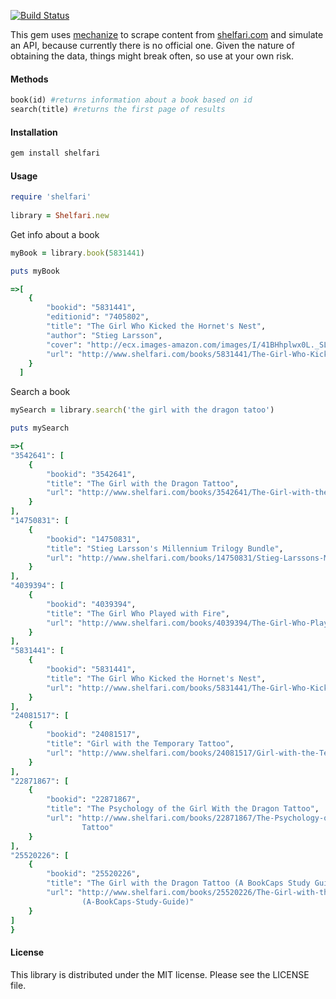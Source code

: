 [![Build Status](https://travis-ci.org/robertboloc/shelfari.png)](https://travis-ci.org/robertboloc/shelfari)

This gem uses [mechanize](https://github.com/tenderlove/mechanize) to scrape content from [shelfari.com](http://www.shelfari.com) and simulate an API, because currently there is no official one. Given the nature of obtaining the data, things might break often, so use at your own risk.

#### Methods
```ruby    
book(id) #returns information about a book based on id
search(title) #returns the first page of results
```
#### Installation
```ruby
gem install shelfari
```
#### Usage
```ruby
require 'shelfari'
    
library = Shelfari.new
```
Get info about a book
```ruby
myBook = library.book(5831441)

puts myBook

=>[
    {    
        "bookid": "5831441",
        "editionid": "7405802",
        "title": "The Girl Who Kicked the Hornet's Nest",
        "author": "Stieg Larsson",
        "cover": "http://ecx.images-amazon.com/images/I/41BHhplwx0L._SL236.jpg",
        "url": "http://www.shelfari.com/books/5831441/The-Girl-Who-Kicked-the-Hornets-Nest"
    }
  ]
```
Search a book
```ruby
mySearch = library.search('the girl with the dragon tatoo')

puts mySearch

=>{
"3542641": [
    {
        "bookid": "3542641",
        "title": "The Girl with the Dragon Tattoo",
        "url": "http://www.shelfari.com/books/3542641/The-Girl-with-the-Dragon-Tattoo"
    }
],
"14750831": [
    {
        "bookid": "14750831",
        "title": "Stieg Larsson's Millennium Trilogy Bundle",
        "url": "http://www.shelfari.com/books/14750831/Stieg-Larssons-Millennium-Trilogy-Bundle"
    }
],
"4039394": [
    {
        "bookid": "4039394",
        "title": "The Girl Who Played with Fire",
        "url": "http://www.shelfari.com/books/4039394/The-Girl-Who-Played-with-Fire"
    }
],
"5831441": [
    {
        "bookid": "5831441",
        "title": "The Girl Who Kicked the Hornet's Nest",
        "url": "http://www.shelfari.com/books/5831441/The-Girl-Who-Kicked-the-Hornets-Nest"
    }
],
"24081517": [
    {
        "bookid": "24081517",
        "title": "Girl with the Temporary Tattoo",
        "url": "http://www.shelfari.com/books/24081517/Girl-with-the-Temporary-Tattoo"
    }
],
"22871867": [
    {
        "bookid": "22871867",
        "title": "The Psychology of the Girl With the Dragon Tattoo",
        "url": "http://www.shelfari.com/books/22871867/The-Psychology-of-the-Girl-With-the-Dragon-
                Tattoo"
    }
],
"25520226": [
    {
        "bookid": "25520226",
        "title": "The Girl with the Dragon Tattoo (A BookCaps Study Guide)",
        "url": "http://www.shelfari.com/books/25520226/The-Girl-with-the-Dragon-Tattoo-
                (A-BookCaps-Study-Guide)"
    }
]
}
```

#### License

This library is distributed under the MIT license.  Please see the LICENSE file.
